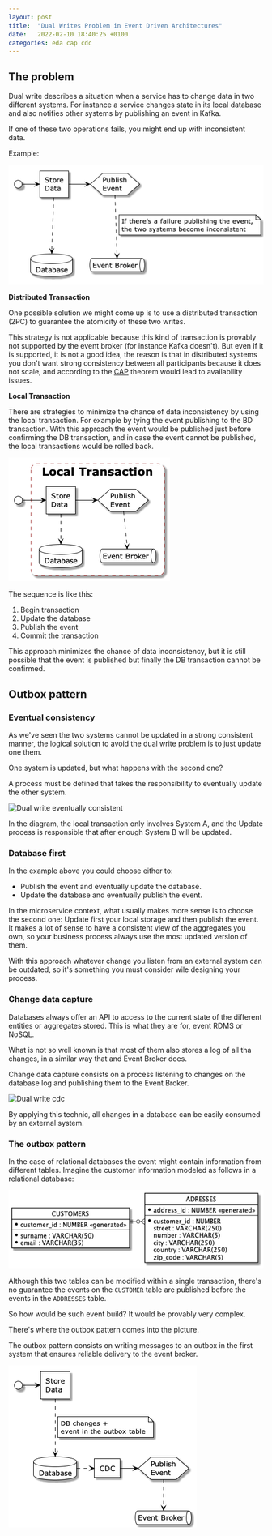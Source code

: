 ```yaml
---
layout: post
title:  "Dual Writes Problem in Event Driven Architectures"
date:   2022-02-10 18:40:25 +0100
categories: eda cap cdc
---
```


## The problem

Dual write describes a situation when a service has to change data in two different systems. 
For instance a service changes state in its local database and also notifies other systems by publishing an event in Kafka.

If one of these two operations fails, you might end up with inconsistent data.

Example:

![Dual write problem](/assets/img/2022-02-10-dual-writes-problem-in-eda/dual-write-problem.png)

**Distributed Transaction**

One possible solution we might come up is to use a distributed transaction (2PC) to guarantee the atomicity of these two writes.

This strategy is not applicable because this kind of transaction is provably not supported by the event broker (for instance 
Kafka doesn't). But even if it is supported, it is not a good idea, the reason is that in distributed systems you 
don't want strong consistency between all participants because it does not scale, and according to the [CAP](https://en.wikipedia.org/wiki/CAP_theorem) 
theorem would lead to availability issues.


**Local Transaction**

There are strategies to minimize the chance of data inconsistency by using the local transaction. For example by tying 
the event publishing to the BD transaction. With this approach the event would be published just before confirming the 
DB transaction, and in case the event cannot be published, the local transactions would be rolled back.

![Dual write local transaction](/assets/img/2022-02-10-dual-writes-problem-in-eda/dual-write-local-transaction.png)

The sequence is like this:

1. Begin transaction
2. Update the database
3. Publish the event
4. Commit the transaction

This approach minimizes the chance of data inconsistency, but it is still possible that the event is published but finally the
DB transaction cannot be confirmed.

## Outbox pattern

### Eventual consistency

As we've seen the two systems cannot be updated in a strong consistent manner, the logical solution to avoid the dual 
write problem is to just update one them.

One system is updated, but what happens with the second one?

A process must be defined that takes the responsibility to eventually update the other system.

![Dual write eventually consistent](/assets/img/2022-02-10-dual-writes-problem-in-eda/dual-write-eventually-consistent.puml)

In the diagram, the local transaction only involves System A, and the Update process is responsible 
that after enough System B will be updated.

### Database first

In the example above you could choose either to:
* Publish the event and eventually update the database.
* Update the database and eventually publish the event.

In the microservice context, what usually makes more sense is to choose the second one: Update first your local storage
and then publish the event. It makes a lot of sense to have a consistent view of the aggregates you own, so your business
process always use the most updated version of them.

With this approach whatever change you listen from an external system can be outdated, so it's something you must consider
wile designing your process.

### Change data capture

Databases always offer an API to access to the current state of the different entities or aggregates stored.
This is what they are for, event RDMS or NoSQL.

What is not so well known is that most of them also stores a log of all tha changes, in a similar way that and Event Broker does.

Change data capture consists on a process listening to changes on the database log and publishing them to the Event Broker.

![Dual write cdc](/assets/img/2022-02-10-dual-writes-problem-in-eda/dual-write-cdc.puml)

By applying this technic, all changes in a database can be easily consumed by an external system.

### The outbox pattern

In the case of relational databases the event might contain information from different tables.
Imagine the customer information modeled as follows in a relational database:

![Customer Data Model](/assets/img/2022-02-10-dual-writes-problem-in-eda/customer_data_model.png)

Although this two tables can be modified within a single transaction, there's no guarantee the events on the `CUSTOMER` 
table are published before the events in the `ADDRESSES` table.

So how would be such event build? It would be provably very complex.

There's where the outbox pattern comes into the picture.

The outbox pattern consists on writing messages to an outbox in the first system that ensures reliable delivery to the 
event broker.

![Dual write outbox](/assets/img/2022-02-10-dual-writes-problem-in-eda/dual-write-outbox.png)